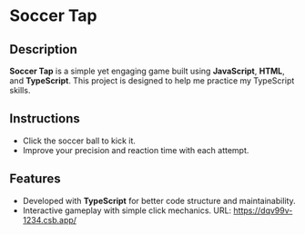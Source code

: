 # Soccer Tap

## Description
**Soccer Tap** is a simple yet engaging game built using **JavaScript**, **HTML**, and **TypeScript**. This project is designed to help me practice my TypeScript skills.

## Instructions
- Click the soccer ball to kick it.  
- Improve your precision and reaction time with each attempt.

## Features
- Developed with **TypeScript** for better code structure and maintainability.
- Interactive gameplay with simple click mechanics.
URL: https://dqv99v-1234.csb.app/
